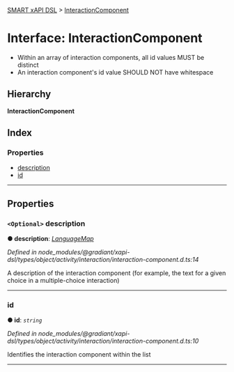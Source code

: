 [SMART xAPI DSL](../README.md) > [InteractionComponent](../interfaces/interactioncomponent.md)

# Interface: InteractionComponent

*   Within an array of interaction components, all id values MUST be distinct
*   An interaction component's id value SHOULD NOT have whitespace

## Hierarchy

**InteractionComponent**

## Index

### Properties

* [description](interactioncomponent.md#description)
* [id](interactioncomponent.md#id)

---

## Properties

<a id="description"></a>

### `<Optional>` description

**● description**: *[LanguageMap](languagemap.md)*

*Defined in node_modules/@gradiant/xapi-dsl/types/object/activity/interaction/interaction-component.d.ts:14*

A description of the interaction component (for example, the text for a given choice in a multiple-choice interaction)

___
<a id="id"></a>

###  id

**● id**: *`string`*

*Defined in node_modules/@gradiant/xapi-dsl/types/object/activity/interaction/interaction-component.d.ts:10*

Identifies the interaction component within the list

___

